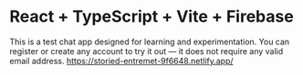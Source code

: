 # React + TypeScript + Vite + Firebase

This is a test chat app designed for learning and experimentation. You can register or create any account to try it out — it does not require any valid email address.
https://storied-entremet-9f6648.netlify.app/
